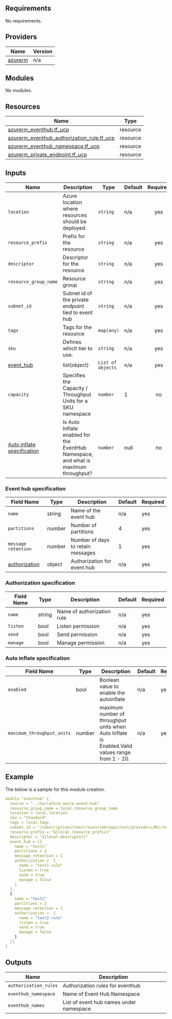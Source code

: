 <!-- BEGIN_TF_DOCS -->
## Requirements

No requirements.

## Providers

| Name | Version |
|------|---------|
| <a name="provider_azurerm"></a> [azurerm](#provider\_azurerm) | n/a |

## Modules

No modules.

## Resources

| Name | Type |
|------|------|
| [azurerm_eventhub.tf_ucp](https://registry.terraform.io/providers/hashicorp/azurerm/latest/docs/resources/eventhub) | resource |
| [azurerm_eventhub_authorization_rule.tf_ucp](https://registry.terraform.io/providers/hashicorp/azurerm/latest/docs/resources/eventhub_authorization_rule) | resource |
| [azurerm_eventhub_namespace.tf_ucp](https://registry.terraform.io/providers/hashicorp/azurerm/latest/docs/resources/eventhub_namespace) | resource |
| [azurerm_private_endpoint.tf_ucp](https://registry.terraform.io/providers/hashicorp/azurerm/latest/docs/resources/private_endpoint) | resource |

## Inputs

| Name | Description | Type | Default | Required |
|------|-------------|------|---------|:--------:|
| `location`| Azure location where resources should be deployed. | `string` | n/a | yes |
| `resource_prefix` | Prefix for the resource | `string` | n/a | yes |
| `descriptor` | Descriptor for the resource | `string` | n/a | yes |
| `resource_group_name` | Resource group | `string` | n/a | yes |
| `subnet_id` | Subnet id of the private endpoint tied to event hub | `string` | n/a | yes |
| `tags` | Tags for the resource | `map(any)` | n/a | yes |
| `sku` | Defines which tier to use. | `string` | n/a | yes |
| [event_hub](#event-hub-specification) | list(object) | `List of objects` | n/a | yes |
| `capacity`  | Specifies the Capacity / Throughput Units for a SKU namespace | `number` | 1 | no |
| [Auto inflate specification](#auto-inflate-specification) | Is Auto Inflate enabled for the EventHub Namespace, and what is maximum throughput? | `number` | null | no |

### Event hub specification

| Field Name | Type     | Description           | Default | Required |
|------------|----------|---------------------  |---------|----------|
| `name`     | string   | Name of the event hub | n/a     | yes      |
| `partitions` | number   | Number of partitions | 4   | yes      |
| `message retention` | number   | Number of days to retain messages | 1   | yes      |
| [authorization](#authorization-specification) | object   | Authorization for event hub | n/a    | yes      |


### Authorization specification
| Field Name | Type   | Description           | Default | Required |
|------------|--------|---------------------  |---------|----------|
| `name`     | string | Name of authorization rule      | n/a     | yes      |
| `listen`   | bool   | Listen permission     | n/a     | yes      |
| `send`     | bool   | Send permission       | n/a     | yes      |
| `manage`   | bool   | Manage permission     | n/a     | yes      |

### Auto inflate specification
| Field Name | Type   | Description           | Default | Required |
|------------|--------|---------------------  |---------|----------|
| `enabled`   | bool   | Boolean value to enable the autoinflate     | n/a     | yes      |
| `maximum_throughput_units`     | number   | maximum number of throughput units when Auto Inflate is Enabled.Valid values range from 1 - 20.       | n/a     | yes      |

## Example

The below is a sample for this module creation.

```yaml
module "eventhub" {
  source = "../terraform-azure-event-hub"
  resource_group_name = local.resource_group_name
  location = local.location
  sku = "Standard"
  tags = local.tags
  subnet_id = "/subscriptions/test/resourceGroups/test/providers/Microsoft.Network/virtualNetworks/vnet/subnets/subnet"
  resource_prefix = "${local.resource_prefix}"
  descriptor = "${local.descriptor}"
  event_hub = [{
    name = "test1"
    partitions = 2
    message_retention = 1
    authorization =  {
      name = "test1-rule"
      listen = true
      send = true
      manage = false
    }
  },
  {
    name = "test2"
    partitions = 2
    message_retention = 1
    authorization =  {
      name = "test2-rule"
      listen = true
      send = true
      manage = false
    }
  }]
}
```

## Outputs

| Name | Description |
|------|-------------|
|`authorization_rules` | Authorization rules for eventhub |
| `eventhub_namespace` | Name of Event Hub Namespace |
| `eventhub_names` | List of event hub names under namespace | 
<!-- END_TF_DOCS -->
